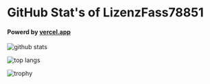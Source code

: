 # GitHub Stat's of LizenzFass78851
#### Powerd by [vercel.app](https://vercel.app)

![github stats](https://github-readme-stats.vercel.app/api?username=LizenzFass78851&show_icons=true)  

![top langs](https://github-readme-stats.vercel.app/api/top-langs/?username=LizenzFass78851&size_weight=0.15&count_weight=0.5&layout=compact)  

![trophy](https://github-profile-trophy.vercel.app/?username=LizenzFass78851&column=3&margin-w=10&margin-h=10)  
